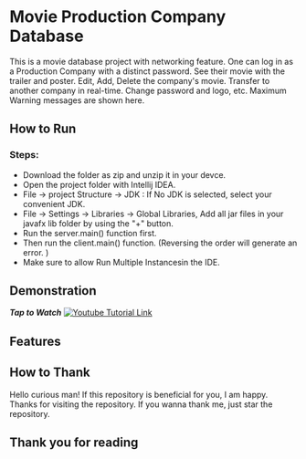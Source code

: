 # Movie Production Company Database
This is a movie database project with networking feature. One can log in as a Production Company with a distinct password. See their movie with the trailer and poster. Edit, Add, Delete the company's movie. Transfer to another company in real-time. Change password and logo, etc. Maximum Warning messages are shown here.

## How to Run
### Steps:
- Download the folder as zip and unzip it in your devce.
- Open the project folder with Intellij IDEA.
- File -> project Structure -> JDK : If No JDK is selected, select your convenient JDK.
- File -> Settings -> Libraries -> Global Libraries, Add all jar files in your javafx lib folder by using the "+" button.
- Run the server.main() function first.
- Then run the client.main() function. (Reversing the order will generate an error. )
- Make sure to allow Run Multiple Instancesin the IDE.

## Demonstration
***Tap to Watch***
[![Youtube Tutorial Link](http://img.youtube.com/vi/Odggq4rVIAw/0.jpg)](http://www.youtube.com/watch?v=Odggq4rVIAw "Youtube Tutorial Link")

## Features

## How to Thank
Hello curious man! If this repository is beneficial for you, I am happy. Thanks for visiting the repository. If you wanna thank me, just star the repository.

## Thank you for reading
